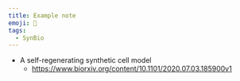 ```yaml
---
title: Example note
emoji: 🧬 
tags:
  - SynBio
---
```


* A self-regenerating synthetic cell model
    - https://www.biorxiv.org/content/10.1101/2020.07.03.185900v1